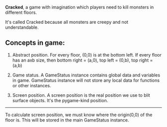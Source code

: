 <b>Cracked</b>, a game with imagination which players need to kill monsters in different floors.

It's called Cracked because all monsters are creepy and not understandable.

Concepts in game:
-------------------
1. Abstract position.
    For every floor, (0,0) is at the bottom left.
    If every floor has an axb size, then bottom right = (a,0), top left = (0,b), top right = (a,b)

2. Game status.
        A GameStatus instance contains global data and variables in game.
        GameStatus instance will not store any local data for functions or other instances.

3. Screen position.
        A screen position is the real position we use to blit surface objects.
        It's the pygame-kind position.
--------------------
To calculate screen position, we must know where the origin(0,0) of the floor is.
This will be stored in the main GameStatus instance.